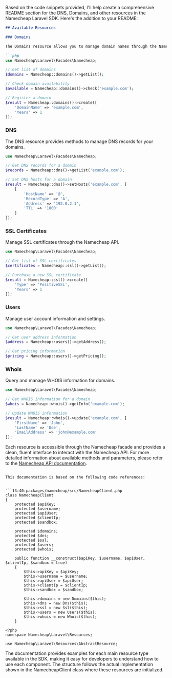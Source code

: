Based on the code snippets provided, I'll help create a comprehensive README section for the DNS, Domains, and other resources in the Namecheap Laravel SDK. Here's the addition to your README:

```markdown
## Available Resources

### Domains

The Domains resource allows you to manage domain names through the Namecheap API.

```php
use Namecheap\Laravel\Facades\Namecheap;

// Get list of domains
$domains = Namecheap::domains()->getList();

// Check domain availability
$available = Namecheap::domains()->check('example.com');

// Register a domain
$result = Namecheap::domains()->create([
    'DomainName' => 'example.com',
    'Years' => 1
]);
```

### DNS

The DNS resource provides methods to manage DNS records for your domains.

```php
use Namecheap\Laravel\Facades\Namecheap;

// Get DNS records for a domain
$records = Namecheap::dns()->getList('example.com');

// Set DNS hosts for a domain
$result = Namecheap::dns()->setHosts('example.com', [
    [
        'HostName' => '@',
        'RecordType' => 'A',
        'Address' => '192.0.2.1',
        'TTL' => '1800'
    ]
]);
```

### SSL Certificates

Manage SSL certificates through the Namecheap API.

```php
use Namecheap\Laravel\Facades\Namecheap;

// Get list of SSL certificates
$certificates = Namecheap::ssl()->getList();

// Purchase a new SSL certificate
$result = Namecheap::ssl()->create([
    'Type' => 'PositiveSSL',
    'Years' => 1
]);
```

### Users

Manage user account information and settings.

```php
use Namecheap\Laravel\Facades\Namecheap;

// Get user address information
$address = Namecheap::users()->getAddress();

// Get pricing information
$pricing = Namecheap::users()->getPricing();
```

### Whois

Query and manage WHOIS information for domains.

```php
use Namecheap\Laravel\Facades\Namecheap;

// Get WHOIS information for a domain
$whois = Namecheap::whois()->getInfo('example.com');

// Update WHOIS information
$result = Namecheap::whois()->update('example.com', [
    'FirstName' => 'John',
    'LastName' => 'Doe',
    'EmailAddress' => 'john@example.com'
]);
```

Each resource is accessible through the Namecheap facade and provides a clean, fluent interface to interact with the Namecheap API. For more detailed information about available methods and parameters, please refer to the [Namecheap API documentation](https://www.namecheap.com/support/api/intro/).
```

This documentation is based on the following code references:


```13:40:packages/namecheap/src/NamecheapClient.php
class NamecheapClient
{
    protected $apiKey;
    protected $username;
    protected $apiUser;
    protected $clientIp;
    protected $sandbox;

    protected $domains;
    protected $dns;
    protected $ssl;
    protected $users;
    protected $whois;

    public function __construct($apiKey, $username, $apiUser, $clientIp, $sandbox = true)
    {
        $this->apiKey = $apiKey;
        $this->username = $username;
        $this->apiUser = $apiUser;
        $this->clientIp = $clientIp;
        $this->sandbox = $sandbox;

        $this->domains = new Domains($this);
        $this->dns = new Dns($this);
        $this->ssl = new Ssl($this);
        $this->users = new Users($this);
        $this->whois = new Whois($this);
    }
```



```1:4:packages/namecheap/src/Resources/Dns.php
<?php 
namespace Namecheap\Laravel\Resources;

use Namecheap\Laravel\Resources\AbstractResource;
```


The documentation provides examples for each main resource type available in the SDK, making it easy for developers to understand how to use each component. The structure follows the actual implementation shown in the NamecheapClient class where these resources are initialized.